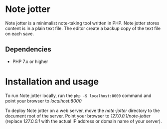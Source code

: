 # Note jotter

Note jotter is a minimalist note-taking tool written in PHP. Note jotter stores content is in a plain text file. The editor create a backup copy of the text file on each save.

## Dependencies

- PHP 7.x or higher

# Installation and usage

To run Note jotter locally, run the `php -S localhost:8000` command and point your browser to _localhost:8000_

To deploy Note jotter on a web server, move the *note-jotter* directory to the document root of the server. Point your browser to *127.0.0.1/note-jotter* (replace *127.0.0.1* with the actual IP address or domain name of your server).
